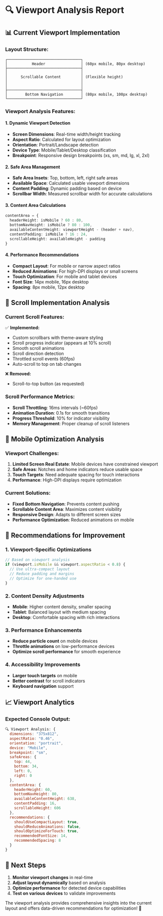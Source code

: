 # 🔍 Viewport Analysis Report

## 📊 Current Viewport Implementation

### **Layout Structure:**
```
┌─────────────────────────────────┐
│           Header                │ (60px mobile, 80px desktop)
├─────────────────────────────────┤
│                                 │
│      Scrollable Content         │ (Flexible height)
│                                 │
│                                 │
├─────────────────────────────────┤
│        Bottom Navigation        │ (80px mobile, 100px desktop)
└─────────────────────────────────┘
```

### **Viewport Analysis Features:**

#### **1. Dynamic Viewport Detection**
- **Screen Dimensions**: Real-time width/height tracking
- **Aspect Ratio**: Calculated for layout optimization
- **Orientation**: Portrait/Landscape detection
- **Device Type**: Mobile/Tablet/Desktop classification
- **Breakpoint**: Responsive design breakpoints (xs, sm, md, lg, xl, 2xl)

#### **2. Safe Area Management**
- **Safe Area Insets**: Top, bottom, left, right safe areas
- **Available Space**: Calculated usable viewport dimensions
- **Content Padding**: Dynamic padding based on device
- **Scrollbar Width**: Measured scrollbar width for accurate calculations

#### **3. Content Area Calculations**
```typescript
contentArea = {
  headerHeight: isMobile ? 60 : 80,
  bottomNavHeight: isMobile ? 80 : 100,
  availableContentHeight: viewportHeight - (header + nav),
  contentPadding: isMobile ? 16 : 24,
  scrollableHeight: availableHeight - padding
}
```

#### **4. Performance Recommendations**
- **Compact Layout**: For mobile or narrow aspect ratios
- **Reduced Animations**: For high-DPI displays or small screens
- **Touch Optimization**: For mobile and tablet devices
- **Font Size**: 14px mobile, 16px desktop
- **Spacing**: 8px mobile, 12px desktop

## 🎯 Scroll Implementation Analysis

### **Current Scroll Features:**
✅ **Implemented:**
- Custom scrollbars with theme-aware styling
- Scroll progress indicator (appears at 10% scroll)
- Smooth scroll animations
- Scroll direction detection
- Throttled scroll events (60fps)
- Auto-scroll to top on tab changes

❌ **Removed:**
- Scroll-to-top button (as requested)

### **Scroll Performance Metrics:**
- **Scroll Throttling**: 16ms intervals (~60fps)
- **Animation Duration**: 0.1s for smooth transitions
- **Progress Threshold**: 10% for indicator visibility
- **Memory Management**: Proper cleanup of scroll listeners

## 📱 Mobile Optimization Analysis

### **Viewport Challenges:**
1. **Limited Screen Real Estate**: Mobile devices have constrained viewport
2. **Safe Areas**: Notches and home indicators reduce usable space
3. **Touch Targets**: Need adequate spacing for touch interactions
4. **Performance**: High-DPI displays require optimization

### **Current Solutions:**
- **Fixed Bottom Navigation**: Prevents content pushing
- **Scrollable Content Area**: Maximizes content visibility
- **Responsive Design**: Adapts to different screen sizes
- **Performance Optimization**: Reduced animations on mobile

## 🔧 Recommendations for Improvement

### **1. Viewport-Specific Optimizations**
```typescript
// Based on viewport analysis
if (viewport.isMobile && viewport.aspectRatio < 0.8) {
  // Use ultra-compact layout
  // Reduce padding and margins
  // Optimize for one-handed use
}
```

### **2. Content Density Adjustments**
- **Mobile**: Higher content density, smaller spacing
- **Tablet**: Balanced layout with medium spacing
- **Desktop**: Comfortable spacing with rich interactions

### **3. Performance Enhancements**
- **Reduce particle count** on mobile devices
- **Throttle animations** on low-performance devices
- **Optimize scroll performance** for smooth experience

### **4. Accessibility Improvements**
- **Larger touch targets** on mobile
- **Better contrast** for scroll indicators
- **Keyboard navigation** support

## 📈 Viewport Analytics

### **Expected Console Output:**
```javascript
🔍 Viewport Analysis: {
  dimensions: "375x812",
  aspectRatio: "0.46",
  orientation: "portrait",
  device: "Mobile",
  breakpoint: "sm",
  safeAreas: {
    top: 44,
    bottom: 34,
    left: 0,
    right: 0
  },
  contentArea: {
    headerHeight: 60,
    bottomNavHeight: 80,
    availableContentHeight: 638,
    contentPadding: 16,
    scrollableHeight: 606
  },
  recommendations: {
    shouldUseCompactLayout: true,
    shouldReduceAnimations: false,
    shouldOptimizeForTouch: true,
    recommendedFontSize: 14,
    recommendedSpacing: 8
  }
}
```

## 🎯 Next Steps

1. **Monitor viewport changes** in real-time
2. **Adjust layout dynamically** based on analysis
3. **Optimize performance** for detected device capabilities
4. **Test on various devices** to validate improvements

The viewport analysis provides comprehensive insights into the current layout and offers data-driven recommendations for optimization! 🚀 